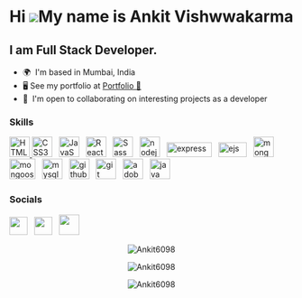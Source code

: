 Hi ![](https://user-images.githubusercontent.com/18350557/176309783-0785949b-9127-417c-8b55-ab5a4333674e.gif)My name is Ankit Vishwwakarma
========================================================================================================================================

I am Full Stack Developer.
--------------------------

*   🌍  I'm based in Mumbai, India
*   🖥️  See my portfolio at <a target="_blank" rel="no-referrer" href='https://ankithub.vercel.app/'>Portfolio 🚀</a>
*   🤝  I'm open to collaborating on interesting projects as a developer


### Skills

<a href="https://developer.mozilla.org/en-US/docs/Glossary/HTML5" target="_blank" rel="noreferrer"><img src="https://cdn-icons-png.flaticon.com/512/1051/1051277.png" width="36" height="36" alt="HTML5" />
<a href="https://www.w3.org/TR/CSS/#css" target="_blank" rel="noreferrer"><img src="https://cdn-icons-png.flaticon.com/512/5968/5968242.png" width="36" height="36" alt="CSS3" /></a> &nbsp;
<a href="https://developer.mozilla.org/en-US/docs/Web/JavaScript" target="_blank" rel="noreferrer"><img src="https://cdn-icons-png.flaticon.com/512/5968/5968292.png" width="36" height="36" alt="JavaScript" /></a> &nbsp;
<a href="https://reactjs.org/" target="_blank" rel="noreferrer"><img src="https://cdn-icons-png.flaticon.com/512/1126/1126012.png" width="36" height="36" alt="React" /></a> &nbsp; 
<a href="https://sass-lang.com/" target="_blank" rel="noreferrer"><img src="https://cdn-icons-png.flaticon.com/512/5968/5968358.png" width="36" height="36" alt="Sass" /></a> &nbsp; 
<a href="https://nodejs.org/en" target="_blank" rel="noreferrer"><img src="https://cdn-icons-png.flaticon.com/512/5968/5968322.png" width="36" height="36" alt="nodejs" /></a> &nbsp; 
<a href="https://expressjs.com/" target="_blank" rel="noreferrer"><img src="https://upload.wikimedia.org/wikipedia/commons/6/64/Expressjs.png" width="80" height="26" alt="express" /></a> &nbsp; 
<a href="https://ejs.co/" target="_blank" rel="noreferrer"><img src="https://www.vhv.rs/dpng/d/543-5432188_logo-ejs-logo-png-transparent-png.png" width="50" height="26" alt="ejs" /></a> &nbsp; 
<a href="https://www.mongodb.com/" target="_blank" rel="noreferrer"><img src="https://raw.githubusercontent.com/danielcranney/readme-generator/main/public/icons/skills/mongodb-colored.svg" width="36" height="36" alt="mongodb" /></a> &nbsp;
<a href="https://mongoosejs.com/" target="_blank" rel="noreferrer"><img src="https://mongoosejs.com/docs/images/mongoose5_62x30_transparent.png" width="46" height="36" alt="mongoose" /></a> &nbsp;
<a href="https://www.mysql.com/" target="_blank" rel="noreferrer"><img src="https://raw.githubusercontent.com/danielcranney/readme-generator/main/public/icons/skills/mysql-colored.svg" width="36" height="36" alt="mysql" /></a> &nbsp;
<a href="https://github.com/" target="_blank" rel="noreferrer"><img src="https://cdn-icons-png.flaticon.com/512/733/733553.png" width="36" height="36" alt="github" /></a> &nbsp;
<a href="https://git-scm.com/" target="_blank" rel="noreferrer"><img src="https://raw.githubusercontent.com/danielcranney/readme-generator/main/public/icons/skills/git-colored.svg" width="36" height="36" alt="git" /></a> &nbsp;
<a href="https://helpx.adobe.com/xd/get-started.html" target="_blank" rel="noreferrer"><img src="https://cdn-icons-png.flaticon.com/512/5611/5611129.png" width="36" height="36" alt="adobe xd" /></a> &nbsp;
<a href="https://tailwindcss.com/" target="_blank" rel="noreferrer"><img src="https://raw.githubusercontent.com/danielcranney/readme-generator/main/public/icons/skills/java-colored.svg" width="36" height="36" alt="java" /></a> &nbsp; 

### Socials

<a href="https://www.linkedin.com/in/ankit-vishwakarma-6531221b0/" target="_blank" rel="noreferrer"><img src="https://raw.githubusercontent.com/danielcranney/readme-generator/main/public/icons/socials/linkedin.svg" width="32" height="32" /></a> &nbsp; 
<a href="https://discord.gg/vcByDNA" target="_blank" rel="noreferrer"><img src="https://cdn-icons-png.flaticon.com/512/3670/3670157.png" width="32" height="32" /></a> &nbsp; 
<a href="https://ankithub.me/Resume/" target="_blank" rel="noreferrer"><img src="https://cdn-icons-png.flaticon.com/512/2202/2202112.png" width="36" height="36" /></a> &nbsp;

<p align="center"><img align="center" src="https://github-readme-stats-sigma-five.vercel.app/api/top-langs?username=Ankit6098&show_icons=true&locale=en&layout=compact" alt="Ankit6098" /></p>
<p align="center"><img align="center" src="https://github-readme-stats-sigma-five.vercel.app/api?username=Ankit6098&show_icons=true&theme=transparent" alt="Ankit6098" /></p>
<p align="center"><img align="center" src="https://github-readme-streak-stats.herokuapp.com/?user=Ankit6098&" alt="Ankit6098" /></p>
